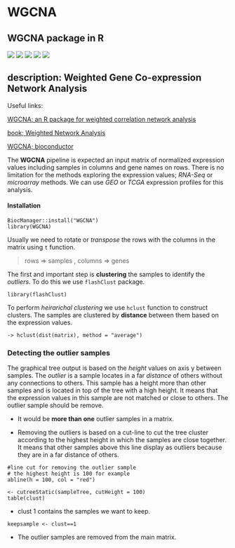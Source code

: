 # WGCNA
## WGCNA package in R

![](https://img.shields.io/badge/Version-%201.72_5-%20informational?style=plastic
)
![](https://img.shields.io/badge/Source-Bioconductor-9cf?style=plastic
)
![](https://img.shields.io/badge/Install-Rstudio-purple?style=plastic
)
![](https://img.shields.io/badge/depends-flashClust-yellowgreen?style=plastic
)
![](https://img.shields.io/badge/License-GPL(%3E%3D%202)-aqua?style=plastic
)

## description: Weighted Gene Co-expression Network Analysis

Useful links:

[WGCNA: an R package for weighted correlation network analysis](https://bmcbioinformatics.biomedcentral.com/articles/10.1186/1471-2105-9-559)

[book; Weighted Network Analysis](https://books.google.com/books?id=ZCh06NgMFesC&pg=PR11&dq=wgcna:+an+r+package+for+weighted+correlation+network+analysis&hl=en&newbks=1&newbks_redir=1&sa=X&ved=2ahUKEwju5qiQzvGHAxU9daQEHU7YIAwQ6AF6BAgCEAI)

[WGCNA; bioconductor](https://www.bioconductor.org/packages/release/bioc/vignettes/BioNERO/inst/doc/vignette_01_GCN_inference.html)


The **WGCNA** pipeline is expected an input matrix of normalized expression values including samples in columns and gene names on rows. There is no limitation for the methods exploring the expression values; *RNA-Seq* or *microarray* methods. We can use *GEO* or *TCGA* expression profiles for this analysis. 

#### Installation

```{r}
BiocManager::install("WGCNA")
library(WGCNA)
```

Usually we need to rotate or *transpose* the rows with the columns in the matrix using `t` function.

> rows => samples , columns => genes

The first and important step is **clustering** the samples to identify the *outliers*. To do this we use `flashClust` package.

```{r}
library(flashClust)
```

To perform *heirarichal clustering* we use `hclust` function to construct clusters. The samples are clustered by **distance** between them based on the expression values.

```{r}
-> hclust(dist(matrix), method = "average")
```

### Detecting the outlier samples

The graphical tree output is based on the *height* values on axis y between samples. The *outlier* is a sample locates in a far *distance* of others without any connections to others. This sample has a height more than other samples and is located in top of the tree with a high height. It means that the expression values in this sample are not matched or close to others. The outlier sample should be remove.

* It would be **more than one** outlier samples in a matrix.

* Removing the outliers is based on a cut-line to cut the tree cluster according to the highest height in which the samples are close together. It means that other samples above this line display as outliers because they are in a far distance of others.

```{r}
#line cut for removing the outlier sample
# the highest height is 100 for example
abline(h = 100, col = "red") 
```

```{r}
<- cutreeStatic(sampleTree, cutHeight = 100)
table(clust)
```

* clust 1 contains the samples we want to keep.

```{r}
keepsample <- clust==1
```

* The outlier samples are removed from the main matrix.







